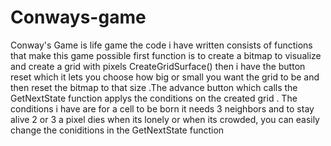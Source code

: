 # Conways-game
Conway's Game is life game
the code i have written consists of functions that make this game possible first function is to create a bitmap to visualize and create a grid with pixels CreateGridSurface() then i have the button reset which it lets you choose how big or small you want the grid to be and then reset the bitmap to that size .The advance button which calls the GetNextState function applys the conditions on the created grid . The conditions i have are for a cell to be born it needs 3 neighbors and to stay alive 2 or 3 a pixel dies when its lonely or when its crowded, you can easily change the coniditions in the GetNextState function 
